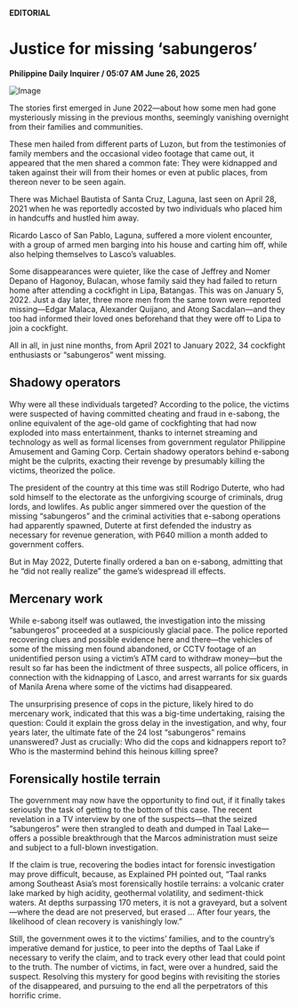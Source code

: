 **EDITORIAL**

# Justice for missing ‘sabungeros’

****Philippine Daily Inquirer / 05:07 AM June 26, 2025****

![Image](https://raw.githubusercontent.com/github-jl14/scrapy_api/refs/heads/main/images/editorial06262025.png)

The stories first emerged in June 2022—about how some men had gone mysteriously missing in the previous months, seemingly vanishing overnight from their families and communities.

These men hailed from different parts of Luzon, but from the testimonies of family members and the occasional video footage that came out, it appeared that the men shared a common fate: They were kidnapped and taken against their will from their homes or even at public places, from thereon never to be seen again.

There was Michael Bautista of Santa Cruz, Laguna, last seen on April 28, 2021 when he was reportedly accosted by two individuals who placed him in handcuffs and hustled him away.

Ricardo Lasco of San Pablo, Laguna, suffered a more violent encounter, with a group of armed men barging into his house and carting him off, while also helping themselves to Lasco’s valuables.

Some disappearances were quieter, like the case of Jeffrey and Nomer Depano of Hagonoy, Bulacan, whose family said they had failed to return home after attending a cockfight in Lipa, Batangas. This was on January 5, 2022. Just a day later, three more men from the same town were reported missing—Edgar Malaca, Alexander Quijano, and Atong Sacdalan—and they too had informed their loved ones beforehand that they were off to Lipa to join a cockfight.

All in all, in just nine months, from April 2021 to January 2022, 34 cockfight enthusiasts or “sabungeros” went missing.

## Shadowy operators

Why were all these individuals targeted? According to the police, the victims were suspected of having committed cheating and fraud in e-sabong, the online equivalent of the age-old game of cockfighting that had now exploded into mass entertainment, thanks to internet streaming and technology as well as formal licenses from government regulator Philippine Amusement and Gaming Corp. Certain shadowy operators behind e-sabong might be the culprits, exacting their revenge by presumably killing the victims, theorized the police.

The president of the country at this time was still Rodrigo Duterte, who had sold himself to the electorate as the unforgiving scourge of criminals, drug lords, and lowlifes. As public anger simmered over the question of the missing “sabungeros” and the criminal activities that e-sabong operations had apparently spawned, Duterte at first defended the industry as necessary for revenue generation, with P640 million a month added to government coffers.

But in May 2022, Duterte finally ordered a ban on e-sabong, admitting that he “did not really realize” the game’s widespread ill effects.

## Mercenary work

While e-sabong itself was outlawed, the investigation into the missing “sabungeros” proceeded at a suspiciously glacial pace. The police reported recovering clues and possible evidence here and there—the vehicles of some of the missing men found abandoned, or CCTV footage of an unidentified person using a victim’s ATM card to withdraw money—but the result so far has been the indictment of three suspects, all police officers, in connection with the kidnapping of Lasco, and arrest warrants for six guards of Manila Arena where some of the victims had disappeared.

The unsurprising presence of cops in the picture, likely hired to do mercenary work, indicated that this was a big-time undertaking, raising the question: Could it explain the gross delay in the investigation, and why, four years later, the ultimate fate of the 24 lost “sabungeros” remains unanswered? Just as crucially: Who did the cops and kidnappers report to? Who is the mastermind behind this heinous killing spree?

## Forensically hostile terrain

The government may now have the opportunity to find out, if it finally takes seriously the task of getting to the bottom of this case. The recent revelation in a TV interview by one of the suspects—that the seized “sabungeros” were then strangled to death and dumped in Taal Lake—offers a possible breakthrough that the Marcos administration must seize and subject to a full-blown investigation.

If the claim is true, recovering the bodies intact for forensic investigation may prove difficult, because, as Explained PH pointed out, “Taal ranks among Southeast Asia’s most forensically hostile terrains: a volcanic crater lake marked by high acidity, geothermal volatility, and sediment-thick waters. At depths surpassing 170 meters, it is not a graveyard, but a solvent—where the dead are not preserved, but erased … After four years, the likelihood of clean recovery is vanishingly low.”

Still, the government owes it to the victims’ families, and to the country’s imperative demand for justice, to peer into the depths of Taal Lake if necessary to verify the claim, and to track every other lead that could point to the truth. The number of victims, in fact, were over a hundred, said the suspect. Resolving this mystery for good begins with revisiting the stories of the disappeared, and pursuing to the end all the perpetrators of this horrific crime.